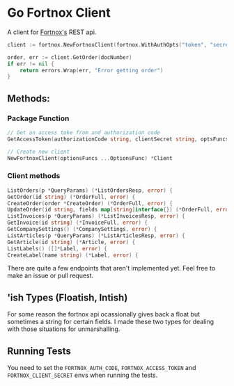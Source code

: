# Go Fortnox Client

A client for [Fortnox's](https://www.fortnox.se) REST api.

```go
client := fortnox.NewFortnoxClient(fortnox.WithAuthOpts("token", "secret"))

order, err := client.GetOrder(docNumber)
if err != nil {
    return errors.Wrap(err, "Error getting order")
}
```

## Methods:

### Package Function

```go
// Get an access toke from and authorization code 
GetAccessToken(authorizationCode string, clientSecret string, optsFuncs ...func(*AccessTokenOptions)) (string, error)

// Create new client
NewFortnoxClient(optionsFuncs ...OptionsFunc) *Client
```

### Client methods

```go
ListOrders(p *QueryParams) (*ListOrdersResp, error) {
GetOrder(id string) (*OrderFull, error) {
CreateOrder(order *CreateOrder) (*OrderFull, error) {
UpdateOrder(id string, fields map[string]interface{}) (*OrderFull, error) {
ListInvoices(p *QueryParams) (*ListInvoicesResp, error) {
GetInvoice(id string) (*InvoiceFull, error) {
GetCompanySettings() (*CompanySettings, error) {
ListArticles(p *QueryParams) (*ListArticlesResp, error) {
GetArticle(id string) (*Article, error) {
ListLabels() ([]*Label, error) {
CreateLabel(name string) (*Label, error) {
```

There are quite a few endpoints that aren't implemented yet. Feel free to make an issue or pull request.

## 'ish Types (Floatish, Intish)

For some reason the fortnox api ocassionally gives back a float but sometimes a string for certain fields. 
I made these two types for dealing with those situations for unmarshalling.

## Running Tests

You need to set the `FORTNOX_AUTH_CODE`, `FORTNOX_ACCESS_TOKEN` and `FORTNOX_CLIENT_SECRET` envs when running the tests.
